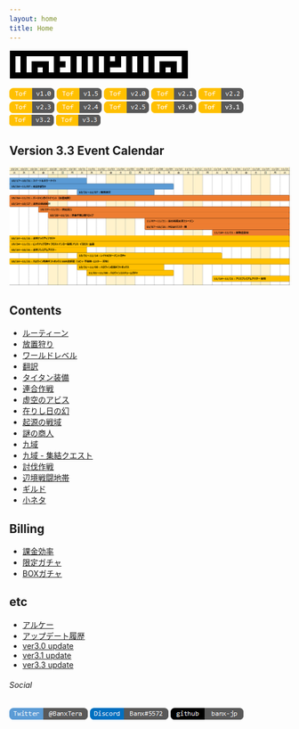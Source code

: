 ```yaml
---
layout: home
title: Home
---
```


![logo](doc/img/tofmemo2_light.png)

![tofver](doc/img/index_tofver10.png)
![tofver](doc/img/index_tofver15.png)
![tofver](doc/img/index_tofver20.png)
![tofver](doc/img/index_tofver21.png)
![tofver](doc/img/index_tofver22.png)
![tofver](doc/img/index_tofver23.png)
![tofver](doc/img/index_tofver24.png)
![tofver](doc/img/index_tofver25.png)
![tofver](doc/img/index_tofver30.png)
![tofver](doc/img/index_tofver31.png)
![tofver](doc/img/index_tofver32.png)
![tofver](doc/img/index_tofver33.png)

## Version 3.3 Event Calendar
[![画像](doc/img/update3.3_img001.png)](doc/img/update3.3_img001.png)

## Contents
* [ルーティーン](doc/routine.md)
* [放置狩り](doc/unmannedhunting.md)
* [ワールドレベル](doc/dimensionlevel.md)
* [翻訳](doc/translation.md)
* [タイタン装備](doc/equipmentaugmentation.md)
* [連合作戦](doc/jointoperation.md)
* [虚空のアビス](doc/voidrifts.md)
* [在りし日の幻](doc/phantom.md)
* [起源の戦域](doc/originofwar.md)
* [謎の商人](doc/mysteriousvendor.md)
* [九域](doc/domain9.md)
* [九域 - 集結クエスト](doc/domain9quest.md)
* [討伐作戦](doc/raid.md)
* [辺境戦闘地帯](doc/frontierclash.md)
* [ギルド](doc/guild.md)
* [小ネタ](doc/capture.md)

## Billing
* [課金効率](doc/billing.md)
* [限定ガチャ](doc/exclusive.md)
* [BOXガチャ](doc/exclusive_box.md)

## etc
* [アルケー](doc/Shards.md)
* [アップデート履歴](doc/updatehistory.md)
* [ver3.0 update](doc/update3.0.md)
* [ver3.1 update](doc/update3.1.md)
* [ver3.3 update](doc/update3.3.md)

###### Social
[![Twitter](doc/img/index_account_twitter.png)](https://twitter.com/BanxTera)
[![Discord](doc/img/index_account_discord.png)](https://discordapp.com/users/Banx#5572)
[![github](doc/img/index_account_github.png)](https://banx-jp.github.io/tofmemo/)
